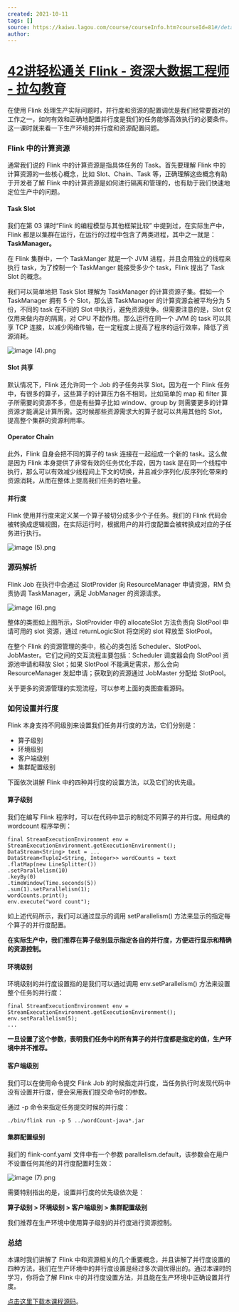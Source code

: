 ```yaml
---
created: 2021-10-11
tags: []
source: https://kaiwu.lagou.com/course/courseInfo.htm?courseId=81#/detail/pc?id=2035
author: 
---
```


# [42讲轻松通关 Flink - 资深大数据工程师 - 拉勾教育](https://kaiwu.lagou.com/course/courseInfo.htm?courseId=81#/detail/pc?id=2035)


在使用 Flink 处理生产实际问题时，并行度和资源的配置调优是我们经常要面对的工作之一，如何有效和正确地配置并行度是我们的任务能够高效执行的必要条件。这一课时就来看一下生产环境的并行度和资源配置问题。

### Flink 中的计算资源

通常我们说的 Flink 中的计算资源是指具体任务的 Task。首先要理解 Flink 中的计算资源的一些核心概念，比如 Slot、Chain、Task 等，正确理解这些概念有助于开发者了解 Flink 中的计算资源是如何进行隔离和管理的，也有助于我们快速地定位生产中的问题。

#### Task Slot

我们在第 03 课时“Flink 的编程模型与其他框架比较” 中提到过，在实际生产中，Flink 都是以集群在运行，在运行的过程中包含了两类进程，其中之一就是：**TaskManager。**

在 Flink 集群中，一个 TaskManger 就是一个 JVM 进程，并且会用独立的线程来执行 task，为了控制一个 TaskManger 能接受多少个 task，Flink 提出了 Task Slot 的概念。

我们可以简单地把 Task Slot 理解为 TaskManager 的计算资源子集。假如一个 TaskManager 拥有 5 个 Slot，那么该 TaskManager 的计算资源会被平均分为 5 份，不同的 task 在不同的 Slot 中执行，避免资源竞争。但需要注意的是，Slot 仅仅用来做内存的隔离，对 CPU 不起作用。那么运行在同一个 JVM 的 task 可以共享 TCP 连接，以减少网络传输，在一定程度上提高了程序的运行效率，降低了资源消耗。

![image (4).png](https://s0.lgstatic.com/i/image/M00/1D/8F/CgqCHl7iAs-APbVAAAIXUmRfZIA651.png)

#### Slot 共享

默认情况下，Flink 还允许同一个 Job 的子任务共享 Slot。因为在一个 Flink 任务中，有很多的算子，这些算子的计算压力各不相同，比如简单的 map 和 filter 算子所需要的资源不多，但是有些算子比如 window、group by 则需要更多的计算资源才能满足计算所需。这时候那些资源需求大的算子就可以共用其他的 Slot，提高整个集群的资源利用率。

#### Operator Chain

此外，Flink 自身会把不同的算子的 task 连接在一起组成一个新的 task。这么做是因为 Flink 本身提供了非常有效的任务优化手段，因为 task 是在同一个线程中执行，那么可以有效减少线程间上下文的切换，并且减少序列化/反序列化带来的资源消耗，从而在整体上提高我们任务的吞吐量。

#### 并行度

Flink 使用并行度来定义某一个算子被切分成多少个子任务。我们的 Flink 代码会被转换成逻辑视图，在实际运行时，根据用户的并行度配置会被转换成对应的子任务进行执行。

![image (5).png](https://s0.lgstatic.com/i/image/M00/1D/83/Ciqc1F7iAtiAB5wJAADAUrN2krA716.png)

### 源码解析

Flink Job 在执行中会通过 SlotProvider 向 ResourceManager 申请资源，RM 负责协调 TaskManager，满足 JobManager 的资源请求。

![image (6).png](https://s0.lgstatic.com/i/image/M00/1D/83/Ciqc1F7iAuGALdTnAADvxM1xMRE879.png)

整体的类图如上图所示，SlotProvider 中的 allocateSlot 方法负责向 SlotPool 申请可用的 slot 资源，通过 returnLogicSlot 将空闲的 slot 释放至 SlotPool。

在整个 Flink 的资源管理的类中，核心的类包括 Scheduler、SlotPool、JobMaster。它们之间的交互流程主要包括：Scheduler 调度器会向 SlotPool 资源池申请和释放 Slot；如果 SlotPool 不能满足需求，那么会向 ResourceManager 发起申请；获取到的资源通过 JobMaster 分配给 SlotPool。

关于更多的资源管理的实现流程，可以参考上面的类图查看源码。

### 如何设置并行度

Flink 本身支持不同级别来设置我们任务并行度的方法，它们分别是：

-   算子级别
-   环境级别
-   客户端级别
-   集群配置级别

下面依次讲解 Flink 中的四种并行度的设置方法，以及它们的优先级。

#### 算子级别

我们在编写 Flink 程序时，可以在代码中显示的制定不同算子的并行度。用经典的 wordcount 程序举例：

```
final StreamExecutionEnvironment env = StreamExecutionEnvironment.getExecutionEnvironment();
DataStream<String> text = ...
DataStream<Tuple2<String, Integer>> wordCounts = text
.flatMap(new LineSplitter())
.setParallelism(10)
.keyBy(0)
.timeWindow(Time.seconds(5))
.sum(1).setParallelism(1);
wordCounts.print();
env.execute("word count");
```

如上述代码所示，我们可以通过显示的调用 setParallelism() 方法来显示的指定每个算子的并行度配置。

**在实际生产中，我们推荐在算子级别显示指定各自的并行度，方便进行显示和精确的资源控制。**

#### 环境级别

环境级别的并行度设置指的是我们可以通过调用 env.setParallelism() 方法来设置整个任务的并行度：

```
final StreamExecutionEnvironment env = StreamExecutionEnvironment.getExecutionEnvironment();
env.setParallelism(5);
...
```

**一旦设置了这个参数，表明我们任务中的所有算子的并行度都是指定的值，生产环境中并不推荐。**

#### 客户端级别

我们可以在使用命令提交 Flink Job 的时候指定并行度，当任务执行时发现代码中没有设置并行度，便会采用我们提交命令时的参数。

通过 -p 命令来指定任务提交时候的并行度：

```
./bin/flink run -p 5 ../wordCount-java*.jar
```

#### 集群配置级别

我们的 flink-conf.yaml 文件中有一个参数 parallelism.default，该参数会在用户不设置任何其他的并行度配置时生效：

![image (7).png](https://s0.lgstatic.com/i/image/M00/1D/8F/CgqCHl7iAwOAbZHsAABmZJvK8YU599.png)

需要特别指出的是，设置并行度的优先级依次是：

**算子级别 > 环境级别 > 客户端级别 > 集群配置级别**

我们推荐在生产环境中使用算子级别的并行度进行资源控制。

### 总结

本课时我们讲解了 Flink 中和资源相关的几个重要概念，并且讲解了并行度设置的四种方法，我们在生产环境中的并行度设置是经过多次调优得出的。通过本课时的学习，你将会了解 Flink 中的并行度设置方法，并且能在生产环境中正确设置并行度。

[点击这里下载本课程源码](https://github.com/wangzhiwubigdata/quickstart)。
